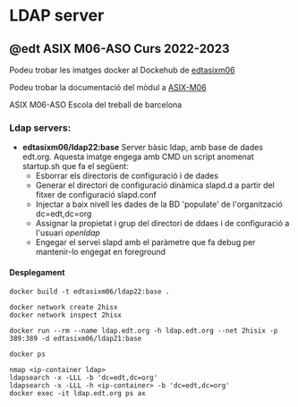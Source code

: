 # LDAP server
## @edt ASIX M06-ASO Curs 2022-2023

Podeu trobar les imatges docker al Dockehub de [edtasixm06](https://hub.docker.com/u/edtasixm06/)

Podeu trobar la documentació del mòdul a [ASIX-M06](https://sites.google.com/site/asixm06edt/)

ASIX M06-ASO Escola del treball de barcelona


### Ldap servers:

 * **edtasixm06/ldap22:base** Server bàsic ldap, amb base de dades edt.org.
   Aquesta imatge engega amb CMD un script anomenat startup.sh que fa el següent:
   * Esborrar els directoris de configuració i de dades
   * Generar el directori de configuració dinàmica slapd.d a partir del fitxer de configuració slapd.conf
   * Injectar a baix nivell les dades de la BD 'populate' de l'organització dc=edt,dc=org
   * Assignar la propietat i grup del directori de ddaes i de configuració a l'usuari *openldap*
   * Engegar el servei slapd amb el paràmetre que fa debug per mantenir-lo engegat en foreground

#### Desplegament
```
docker build -t edtasixm06/ldap22:base .
```
```
docker network create 2hisx
docker network inspect 2hisx
```
```
docker run --rm --name ldap.edt.org -h ldap.edt.org --net 2hisix -p 389:389 -d edtasixm06/ldap21:base

docker ps
```
```
nmap <ip-container ldap>
ldapsearch -x -LLL -b 'dc=edt,dc=org'
ldapsearch -x -LLL -h <ip-container> -b 'dc=edt,dc=org'
docker exec -it ldap.edt.org ps ax
```

